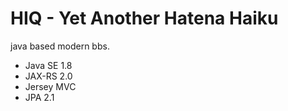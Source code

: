 # HIQ - Yet Another Hatena Haiku

java based modern bbs.

- Java SE 1.8
- JAX-RS 2.0
- Jersey MVC
- JPA 2.1